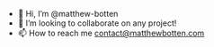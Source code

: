 - 👋 Hi, I’m @matthew-botten
- 💞️ I’m looking to collaborate on any project!
- 📫 How to reach me contact@matthewbotten.com
